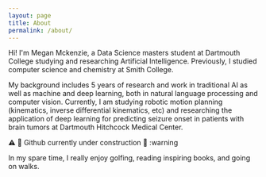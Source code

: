 ```yaml
---
layout: page
title: About
permalink: /about/
---
```


Hi! I'm Megan Mckenzie, a Data Science masters student at Dartmouth College studying and researching Artificial Intelligence. Previously, I studied computer science and chemistry at Smith College.

My background includes 5 years of research and work in traditional AI as well as machine and deep learning, both in natural language processing and computer vision. Currently, I am studying robotic motion planning (kinematics, inverse differential kinematics, etc) and researching the application of deep learning for predicting seizure onset in patients with brain tumors at Dartmouth Hitchcock Medical Center.

:warning: :hammer: Github currently under construction :hammer: :warning

In my spare time, I really enjoy golfing, reading inspiring books, and going on walks.
